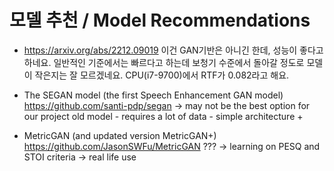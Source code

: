 # 모델 추천 / Model Recommendations

* https://arxiv.org/abs/2212.09019
  이건 GAN기반은 아니긴 한데, 성능이 좋다고 하네요. 일반적인 기준에서는 빠르다고 하는데 보청기 수준에서 돌아갈 정도로 모델이 작은지는 잘 모르겠네요. CPU(i7-9700)에서 RTF가 0.082라고 해요.


* The SEGAN model (the first Speech Enhancement GAN model) https://github.com/santi-pdp/segan
-> may not be the best option for our project
   old model -
   requires a lot of data -
   simple architecture +

* MetricGAN (and updated version MetricGAN+) https://github.com/JasonSWFu/MetricGAN ???
-> learning on PESQ and STOI criteria
-> real life use
